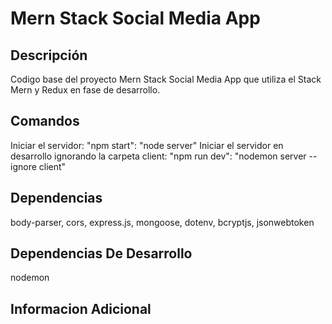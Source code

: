 # Mern Stack Social Media App

## Descripción

Codigo base del proyecto Mern Stack Social Media App que utiliza el Stack Mern y Redux en fase de desarrollo.

## Comandos

Iniciar el servidor: "npm start": "node server"
Iniciar el servidor en desarrollo ignorando la carpeta client: "npm run dev": "nodemon server --ignore client"

## Dependencias

body-parser, cors, express.js, mongoose, dotenv, bcryptjs, jsonwebtoken

## Dependencias De Desarrollo

nodemon

## Informacion Adicional
